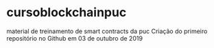 # cursoblockchainpuc
material de treinamento de smart contracts da puc
Criação do primeiro repositório no Github em 03 de outubro de 2019
